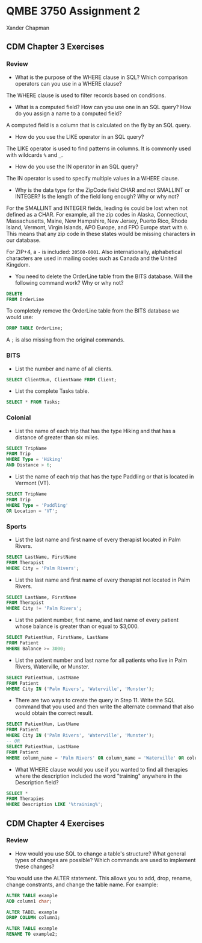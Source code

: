 # QMBE 3750 Assignment 2

Xander Chapman

## CDM Chapter 3 Exercises

### Review

-   What is the purpose of the WHERE clause in SQL? Which comparison operators can you use in a WHERE clause?

The WHERE clause is used to filter records based on conditions.

-   What is a computed field? How can you use one in an SQL query? How do you assign a name to a computed field?

A computed field is a column that is calculated on the fly by an SQL query.

-   How do you use the LIKE operator in an SQL query?

The LIKE operator is used to find patterns in columns. It is commonly used with wildcards `%` and `_`.

-   How do you use the IN operator in an SQL query?

The IN operator is used to specify multiple values in a WHERE clause.

-   Why is the data type for the ZipCode field CHAR and not SMALLINT or INTEGER? Is the length of the field long enough? Why or why not?

For the SMALLINT and INTEGER fields, leading `0`s could be lost when not defined as a CHAR. For example, all the zip codes in Alaska, Connecticut, Massachusetts, Maine, New Hampshire, New Jersey, Puerto Rico, Rhode Island, Vermont, Virgin Islands, APO Europe, and FPO Europe start with `0`. This means that any zip code in these states would be missing characters in our database.

For ZIP+4, a `-` is included: `20500-0001`. Also internationally, alphabetical characters are used in mailing codes such as Canada and the United Kingdom.

-   You need to delete the OrderLine table from the BITS database. Will the following command work? Why or why not?

``` sql
DELETE
FROM OrderLine
```

To completely remove the OrderLine table from the BITS database we would use:

``` sql
DROP TABLE OrderLine;
```

A `;` is also missing from the original commands.

### BITS

-   List the number and name of all clients.

``` sql
SELECT ClientNum, ClientName FROM Client;
```

-   List the complete Tasks table.

``` sql
SELECT * FROM Tasks;
```

### Colonial

-   List the name of each trip that has the type Hiking and that has a distance of greater than six miles.

``` sql
SELECT TripName
FROM Trip
WHERE Type = 'Hiking'
AND Distance > 6;
```

-   List the name of each trip that has the type Paddling or that is located in Vermont (VT).

``` sql
SELECT TripName
FROM Trip
WHERE Type = 'Paddling'
OR Location = 'VT';
```

### Sports

-   List the last name and first name of every therapist located in Palm Rivers.

``` sql
SELECT LastName, FirstName
FROM Therapist
WHERE City = 'Palm Rivers';
```

-   List the last name and first name of every therapist not located in Palm Rivers.

``` sql
SELECT LastName, FirstName
FROM Therapist
WHERE City != 'Palm Rivers';
```

-   List the patient number, first name, and last name of every patient whose balance is greater than or equal to \$3,000.

``` sql
SELECT PatientNum, FirstName, LastName
FROM Patient
WHERE Balance >= 3000;
```

-   List the patient number and last name for all patients who live in Palm Rivers, Waterville, or Munster.

``` sql
SELECT PatientNum, LastName
FROM Patient
WHERE City IN ('Palm Rivers', 'Waterville', 'Munster');
```

-   There are two ways to create the query in Step 11. Write the SQL command that you used and then write the alternate command that also would obtain the correct result.

``` sql
SELECT PatientNum, LastName
FROM Patient
WHERE City IN ('Palm Rivers', 'Waterville', 'Munster');
-- OR
SELECT PatientNum, LastName
FROM Patient
WHERE column_name = 'Palm Rivers' OR column_name = 'Waterville' OR column_name = 'Munster';
```

-   What WHERE clause would you use if you wanted to find all therapies where the description included the word "training" anywhere in the Description field?

``` sql
SELECT *
FROM Therapies
WHERE Description LIKE '%training%';
```

## CDM Chapter 4 Exercises

### Review

-   How would you use SQL to change a table's structure? What general types of changes are possible? Which commands are used to implement these changes?

You would use the ALTER statement. This allows you to add, drop, rename, change constrants, and change the table name. For example:

``` sql
ALTER TABLE example 
ADD column1 char;

ALTER TABEL example
DROP COLUMN column1;

ALTER TABLE example
RENAME TO example2;
```
